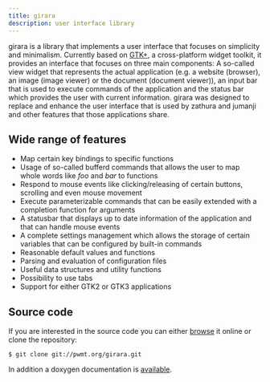 ```yaml
---
title: girara
description: user interface library
---
```


girara is a library that implements a user interface that focuses on simplicity
and minimalism. Currently based on [GTK+](http://www.gtk.org/), a cross-platform
widget toolkit, it provides an interface that focuses on three main components:
A so-called view widget that represents the actual application (e.g. a website
(browser), an image (image viewer) or the document (document viewer)), an input
bar that is used to execute commands of the application and the status bar which
provides the user with current information. girara was designed to replace and
enhance the user interface that is used by zathura and jumanji and other
features that those applications share.

## Wide range of features
* Map certain key bindings to specific functions
* Usage of so-called bufferd commands that allows the user to map whole words
  like *foo* and *bar* to functions
* Respond to mouse events like clicking/releasing of certain buttons, scrolling
  and even mouse movement
* Execute parameterizable commands that can be easily extended with a completion
  function for arguments
* A statusbar that displays up to date information of the application and that
  can handle mouse events
* A complete settings management which allows the storage of certain variables
  that can be configured by built-in commands
* Reasonable default values and functions
* Parsing and evaluation of configuration files
* Useful data structures and utility functions
* Possibility to use tabs
* Support for either GTK2 or GTK3 applications

## Source code
If you are interested in the source code you can either
[browse](http://git.pwmt.org) it online or clone the repository:

    $ git clone git://pwmt.org/girara.git

In addition a doxygen documentation is [available](doxygen).
